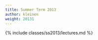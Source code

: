```yaml
---
title: Summer Term 2013
author: kleinen
weight: 20131
---
```

{% include classes/ss2013/lectures.md %}
